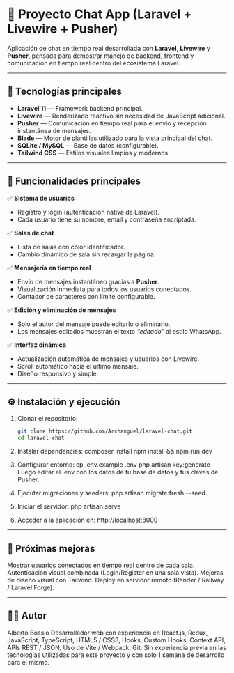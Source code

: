 # 💬 Proyecto Chat App (Laravel + Livewire + Pusher)

Aplicación de chat en tiempo real desarrollada con **Laravel**, **Livewire** y **Pusher**, pensada para demostrar manejo de backend, frontend y comunicación en tiempo real dentro del ecosistema Laravel.

---

## 🚀 Tecnologías principales

- **Laravel 11** — Framework backend principal.
- **Livewire** — Renderizado reactivo sin necesidad de JavaScript adicional.
- **Pusher** — Comunicación en tiempo real para el envío y recepción instantánea de mensajes.
- **Blade** — Motor de plantillas utilizado para la vista principal del chat.
- **SQLite / MySQL** — Base de datos (configurable).
- **Tailwind CSS** — Estilos visuales limpios y modernos.

---

## 🧠 Funcionalidades principales

✅ **Sistema de usuarios**
- Registro y login (autenticación nativa de Laravel).  
- Cada usuario tiene su nombre, email y contraseña encriptada.

✅ **Salas de chat**
- Lista de salas con color identificador.  
- Cambio dinámico de sala sin recargar la página.

✅ **Mensajería en tiempo real**
- Envío de mensajes instantáneo gracias a **Pusher**.  
- Visualización inmediata para todos los usuarios conectados.  
- Contador de caracteres con límite configurable.

✅ **Edición y eliminación de mensajes**
- Solo el autor del mensaje puede editarlo o eliminarlo.  
- Los mensajes editados muestran el texto *“editado”* al estilo WhatsApp.

✅ **Interfaz dinámica**
- Actualización automática de mensajes y usuarios con Livewire.  
- Scroll automático hacia el último mensaje.  
- Diseño responsivo y simple.

---

## ⚙️ Instalación y ejecución

1. Clonar el repositorio:
   ```bash
   git clone https://github.com/Archanguel/laravel-chat.git
   cd laravel-chat

2. Instalar dependencias:
    composer install
    npm install && npm run dev

3. Configurar entorno:
    cp .env.example .env
    php artisan key:generate
    Luego editar el .env con los datos de tu base de datos y tus claves de Pusher.

4. Ejecutar migraciones y seeders:
    php artisan migrate:fresh --seed

5. Iniciar el servidor:
    php artisan serve

6. Acceder a la aplicación en:
    http://localhost:8000

---

## 🧩 Próximas mejoras
Mostrar usuarios conectados en tiempo real dentro de cada sala.
Autenticación visual combinada (Login/Register en una sola vista).
Mejoras de diseño visual con Tailwind.
Deploy en servidor remoto (Render / Railway / Laravel Forge).

---

## 👨‍💻 Autor
Alberto Bossio
Desarrollador web con experiencia en React.js, Redux, JavaScript, TypeScript, HTML5 / CSS3, Hooks, Custom Hooks, Context API, APIs REST / JSON, Uso de Vite / Webpack, Git.
Sin experiencia previa en las tecnologías utilizadas para este proyecto y con solo 1 semana de desarrollo para el mismo.
